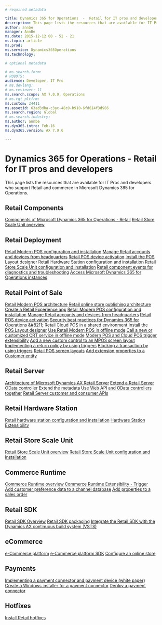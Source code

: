 ```yaml
---
# required metadata

title: Dynamics 365 for Operations  -  Retail for IT pros and developers
description: This page lists the resources that are available for IT Pros and developers who support Retail and commerce in Microsoft Dynamics 365 for Operations.
author: annbe
manager: AnnBe
ms.date: 2015-12-12 00 - 52 - 21
ms.topic: article
ms.prod: 
ms.service: Dynamics365Operations
ms.technology: 

# optional metadata

# ms.search.form: 
# ROBOTS: 
audience: Developer, IT Pro
# ms.devlang: 
# ms.reviewer: 11
ms.search.scope: AX 7.0.0, Operations
# ms.tgt_pltfrm: 
ms.custom: 24411
ms.assetid: 63ad3dba-c3ac-48c0-b910-6fd614f3d966
ms.search.region: Global
# ms.search.industry: 
ms.author: annbe
ms.dyn365.intro: Feb-16
ms.dyn365.version: AX 7.0.0

---
```


# Dynamics 365 for Operations  -  Retail for IT pros and developers

This page lists the resources that are available for IT Pros and developers who support Retail and commerce in Microsoft Dynamics 365 for Operations.

Retail Components
-----------------

[Components of Microsoft Dynamics 365 for Operations - Retail](retail-components.md) [Retail Store Scale Unit overview](retail-store-system-before-you-begin.md)

## Retail Deployment
[Retail Modern POS configuration and installation](retail-modern-pos-device-activation.md) [Manage Retail accounts and devices from headquarters](set-up-activation-accounts-validate-devices-hq.md) [Retail POS device activation](https://ax.help.dynamics.com/en/wiki/cloud-pos-and-modern-pos-guided-device-activation-and-client-simplifications/) [Install the POS Layout designer](install-pos-layout-designer.md) [Retail Hardware Station configuration and installation](retail-hardware-station-configuration-installation.md) [Retail Store Scale Unit configuration and installation](retail-store-scale-unit-configuration-installation.md) [Retail component events for diagnostics and troubleshooting](retail-component-events-diagnostics-troubleshooting.md) [Access Microsoft Dynamics 365 for Operations instances](access-instances.md)

## Retail Point of Sale
[Retail Modern POS architecture](https://ax.help.dynamics.com/en/wiki/Retail-Modern-POS-architecture/) [Retail online store publishing architecture](retail-online-store-publishing-architecture.md) [Create a Retail Experience app](create-retail-experience-app.md) [Retail Modern POS configuration and installation](retail-modern-pos-device-activation.md) [Manage Retail accounts and devices from headquarters](set-up-activation-accounts-validate-devices-hq.md) [Retail POS device activation](https://ax.help.dynamics.com/en/wiki/cloud-pos-and-modern-pos-guided-device-activation-and-client-simplifications/) [Security best practices for Dynamics 365 for Operations &\#8211; Retail Cloud POS in a shared environment](secure-retail-cloud-pos.md) [Install the POS Layout designer](install-pos-layout-designer.md) [Use Retail Modern POS in offline mode](https://ax.help.dynamics.com/en/wiki/Use-Retail-Modern-POS-in-offline-mode/) [Call a new or customized CRT service in offline mode](call-crt-service-offline.md) [Modern POS and Cloud POS trigger extensibility](modern-pos-trigger-extensibility.md) [Add a new custom control to an MPOS screen layout](add-new-custom-control-mpos-screen-layout.md) [Implementing a return policy by using triggers](trigger-example-return-policy.md) [Blocking a transaction by using triggers](trigger-example-blocking-transaction.md) [Retail POS screen layouts](pos-screen-layouts.md) [Add extension properties to a Customer entity](add-extension-properties.md)

## Retail Server
[Architecture of Microsoft Dynamics AX Retail Server](retail-server-architecture.md) [Extend a Retail Server OData controller](https://ax.help.dynamics.com/en/wiki/Extend-a-Retail-Server-OData-Controller/) [Extend the metadata](https://ax.help.dynamics.com/en/wiki/Extend-the-metadata/) [Use Web API and OData controllers together](https://ax.help.dynamics.com/en/wiki/Use-Web-API-and-OData-controllers-together/) [Retail Server customer and consumer APIs](retail-server-customer-consumer-api.md)

## Retail Hardware Station
[Retail hardware station configuration and installation](retail-hardware-station-configuration-installation.md) [Hardware Station Extensibility](hardware-station-extensibility.md)

## Retail Store Scale Unit
[Retail Store Scale Unit overview](retail-store-system-before-you-begin.md) [Retail Store Scale Unit configuration and installation](retail-store-scale-unit-configuration-installation.md)

## Commerce Runtime
[Commerce Runtime overview](commerce-runtime-overview.md) [Commerce Runtime Extensibility - Trigger](commerce-runtime-extensibility-trigger.md) [Add customer preference data to a channel database](add-customer-preference-channel.md) [Add properties to a sales order](add-properties-sales-order.md)

## Retail SDK
[Retail SDK Overview](retail-sdk-overview.md) [Retail SDK packaging](retail-sdk-packaging.md) [Integrate the Retail SDK with the Dynamics AX continuous build system (VSTS)](integrate-retail-sdk-continuous-build.md)

## eCommerce
[e-Commerce platform](ecommerce-platform.md) [e-Commerce platform SDK](ecommerce-platform-sdk.md) [Configure an online store](configure-online-store.md)

## Payments
[Implementing a payment connector and payment device (white paper)](http://download.microsoft.com/download/4/D/7/4D7C6B05-0C23-4C6C-BA13-AB62ED08AA61/The%20Guide%20to%20Implementing%20Payment%20Connector%20and%20Payment%20Device.docx) [Create a Windows installer for a payment connector](create-windows-installer-payment-connector.md) [Deploy a payment connector](deploy-payment-connector.md)

## Hotfixes
[Install Retail hotfixes](install-retail-hotfix.md)

